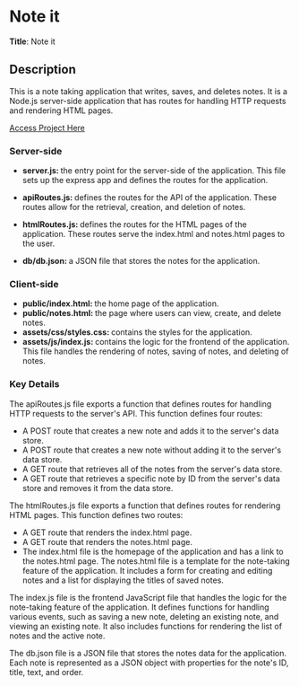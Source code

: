 # Note it

**Title**: Note it <br>

## Description

This is a note taking application that writes, saves, and deletes notes. It is a Node.js server-side application that has routes for handling HTTP requests and rendering HTML pages.

[Access Project Here](https://noteit.herokuapp.com/)

### Server-side
- <b> server.js: </b> the entry point for the server-side of the application. This file sets up the express app and defines the routes for the application.
- <b> apiRoutes.js: </b> defines the routes for the API of the application. These routes allow for the retrieval, creation, and deletion of notes.

- <b> htmlRoutes.js: </b> defines the routes for the HTML pages of the application. These routes serve the index.html and notes.html pages to the user.

- <b> db/db.json: </b> a JSON file that stores the notes for the application.

### Client-side
- <b> public/index.html: </b> the home page of the application.
- <b> public/notes.html: </b> the page where users can view, create, and delete notes.
- <b> assets/css/styles.css: </b> contains the styles for the application.
- <b> assets/js/index.js: </b> contains the logic for the frontend of the application. This file handles the rendering of notes, saving of notes, and deleting of notes.


### Key Details
The apiRoutes.js file exports a function that defines routes for handling HTTP requests to the server's API. This function defines four routes:

- A POST route that creates a new note and adds it to the server's data store.
- A POST route that creates a new note without adding it to the server's data store.
- A GET route that retrieves all of the notes from the server's data store.
- A GET route that retrieves a specific note by ID from the server's data store and removes it from the data store.
  
The htmlRoutes.js file exports a function that defines routes for rendering HTML pages. This function defines two routes:

- A GET route that renders the index.html page.
- A GET route that renders the notes.html page.
- The index.html file is the homepage of the application and has a link to the notes.html page. The notes.html file is a template for the note-taking feature of the application. It includes a form for creating and editing notes and a list for displaying the titles of saved notes.
  
The index.js file is the frontend JavaScript file that handles the logic for the note-taking feature of the application. It defines functions for handling various events, such as saving a new note, deleting an existing note, and viewing an existing note. It also includes functions for rendering the list of notes and the active note.

The db.json file is a JSON file that stores the notes data for the application. Each note is represented as a JSON object with properties for the note's ID, title, text, and order.